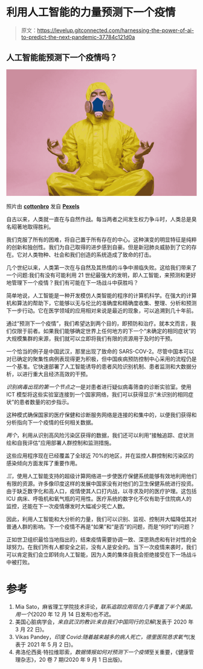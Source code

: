 # 利用人工智能的力量预测下一个疫情

> 原文：<https://levelup.gitconnected.com/harnessing-the-power-of-ai-to-predict-the-next-pandemic-37784c121d0a>

## 人工智能能预测下一个疫情吗？

![](img/194fbb4d4552d63bb3306d27758fd23c.png)

照片由 [**cottonbro**](https://www.pexels.com/@cottonbro?utm_content=attributionCopyText&utm_medium=referral&utm_source=pexels) 发自 [**Pexels**](https://www.pexels.com/photo/man-in-yellow-protective-suit-3951373/?utm_content=attributionCopyText&utm_medium=referral&utm_source=pexels)

自古以来，人类就一直在与自然作战。每当两者之间发生权力争斗时，人类总是臭名昭著地取得胜利。

我们克服了所有的困难，将自己置于所有存在的中心。这种演变的明显特征是纯粹的创新和独创性。我们为自己取得的进步感到自豪。但是新冠肺炎威胁到了它的存在。它对人类物种、社会和我们创造的系统造成了致命的打击。

几个世纪以来，人类第一次在与自然及其热情的斗争中濒临失败。这给我们带来了一个问题:我们有没有可能利用 21 世纪最强大的发明，即人工智能，来预测和更好地管理下一个疫情？我们有可能在下一场战斗中获胜吗？

简单地说，人工智能是一种开发模仿人类智能的程序的计算机科学。在强大的计算机和算法的帮助下，它能够以无与伦比的准确度和精确度收集、整理、分析和预测下一步行动。它在医学领域的应用相对来说是最近的现象，可以追溯到几十年前。

通过“预测下一个疫情”，我们希望达到两个目的，即预防和治疗。就本文而言，我们仅限于前者。如果我们能够确定世界上任何地方的下一个“未确定的相同症状”的大规模集群的来源，我们就可以立即将我们有限的资源用于及时的干预。

一个恰当的例子是中国武汉，那里出现了致命的 SARS-COV-2。尽管中国本可以对已确定的聚集性病例表现得更为积极，但中国疾病预防控制中心采用的流程仍是一个基准。它快速部署了人工智能诱导的患者风险识别机制、患者监测和大数据分析，以进行重大且经济高效的干预。

*识别病毒出现的第一个节点之一*是对患者进行疑似病毒筛查的诊断实验室。使用 ICT 模型将这些实验室连接到一个国家网络，我们可以获得显示“未识别的相同症状”的患者数量的初步指示。

这种模式确保国家的医疗保健和诊断服务网络是连接的和集中的，以便我们获得和分析指向下一个疫情的任何相关数据。

*两个*，利用从识别高风险污染区获得的数据，我们还可以利用“接触追踪、症状测绘和自我评估”应用部署人群控制和监测措施。

这些应用程序现在已经覆盖了全球近 70%的地区，并在监控人群控制和污染区的感染倾向方面发挥了重要作用。

*三*，使用人工智能支持的超级计算网络进一步使医疗保健系统能够有效地利用他们有限的资源。许多像印度这样的发展中国家没有对他们的卫生保健系统进行投资。由于缺乏数字化和高人口，疫情使其人口打内战，以寻求及时的医疗护理。这包括 ICU 病床、呼吸机和氧气瓶的可用性。医疗系统的数字化不仅有助于住院病人的监控，还能在下一次疫情爆发时大幅减少死亡人数。

因此，利用人工智能和大分析的力量，我们可以识别、监视、控制并大幅降低其对普通人群的影响。下一个疫情不再是“如果”和“是否”的问题，而是“何时”的问题？

正如世卫组织最恰当地指出的，结束疫情需要协调一致、深思熟虑和有针对性的全球努力。在我们所有人都安全之前，没有人是安全的。当下一次疫情来袭时，我们可以肯定我们会立即转向人工智能，因为人类的集体自我会拒绝接受在下一场战斗中被打败。

# 参考

1.  Mia Sato，麻省理工学院技术评论，*联系追踪应用现在几乎覆盖了半个美国。用一个*(2020 年 12 月 14 日发布)也不迟。
2.  美国心脏病学会，*来自武汉的教训:来自我们中国同行的见解*(发表于 2020 年 3 月 22 日)。
3.  Vikas Pandey，*印度 Covid:随着越来越多的病人死亡，德里医院恳求氧气*(发表于 2021 年 5 月 2 日)。
4.  弗洛伦西奥·特拉维耶索，*数据情报如何对预测下一个疫情*至关重要，《健康管理杂志》，20 卷 7 期(2020 年 9 月 1 日出版)。